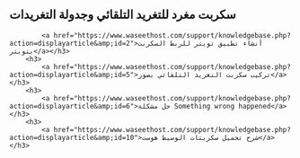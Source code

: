 
<h2> سكربت مغرد للتغريد التلقائي وجدولة التغريدات </h2>

 			<a href="https://www.waseethost.com/support/knowledgebase.php?action=displayarticle&amp;id=2">أنشاء تطبيق تويتر للربط السكربت بتويتر</a></h3>
		<h3>
			<a href="https://www.waseethost.com/support/knowledgebase.php?action=displayarticle&amp;id=5">تركيب سكربت التغريد التلقائي بصور</a></h3>
		<h3>
			<a href="https://www.waseethost.com/support/knowledgebase.php?action=displayarticle&amp;id=6">حل مشكلة Something wrong happened</a></h3>
		<h3>
			<a href="https://www.waseethost.com/support/knowledgebase.php?action=displayarticle&amp;id=10">شرح تحميل سكربتات الوسيط هوست</a></h3>